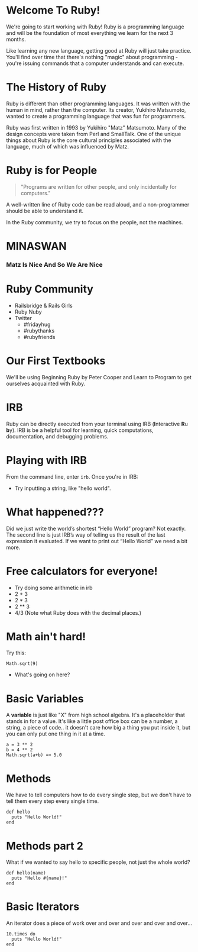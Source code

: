 Welcome To Ruby!
================
We're going to start working with Ruby! Ruby is a programming language and will be the foundation of most everything we learn for the next 3 months.

Like learning any new language, getting good at Ruby will just take practice. You'll find over time that there's nothing "magic" about programming - you're issuing commands that a computer understands and can execute.

The History of Ruby
===================

Ruby is different than other programming languages. It was written with the human in mind, rather than the computer. Its creator, Yukihiro Matsumoto, wanted to create a programming language that was fun for programmers.

Ruby was first written in 1993 by Yukihiro "Matz" Matsumoto. Many of the design concepts were taken from Perl and SmallTalk. One of the unique things about Ruby is the core cultural principles associated with the language, much of which was influenced by Matz.

Ruby is for People
==================

> "Programs are written for other people, and only incidentally for computers."

A well-written line of Ruby code can be read aloud, and a non-programmer should be able to understand it.

In the Ruby community, we try to focus on the people, not the machines.

MINASWAN
========
### Matz Is Nice And So We Are Nice

Ruby Community
==============

+ Railsbridge & Rails Girls
+ Ruby Nuby
+ Twitter
  + \#fridayhug
  + \#rubythanks
  + \#rubyfriends


Our First Textbooks
===================
We'll be using Beginning Ruby by Peter Cooper and Learn to Program to get ourselves acquainted with Ruby.

IRB
===

Ruby can be directly executed from your terminal using IRB (**I**nteractive **R**u **b**y). IRB is be a helpful tool for learning, quick computations, documentation, and debugging problems.


Playing with IRB
================

From the command line, enter `irb`. Once you're in IRB:

* Try inputting a string, like "hello world".

What happened???
================

Did we just write the world’s shortest “Hello World” program? Not exactly. The second line is just IRB’s way of telling us the result of the last expression it evaluated. If we want to print out “Hello World” we need a bit more.

Free calculators for everyone!
==============================

* Try doing some arithmetic in irb
* 2 + 3
* 2 * 3
* 2 ** 3
* 4/3 (Note what Ruby does with the decimal places.)

Math ain't hard!
================

Try this:

```
Math.sqrt(9)
```

* What's going on here?

Basic Variables
===============
A **variable** is just like "X" from high school algebra. It's a placeholder that stands in for a value. It's like a little post office box can be a number, a string, a piece of code.. it doesn't care how big a thing you put inside it, but you can only put one thing in it at a time.

```
a = 3 ** 2
b = 4 ** 2
Math.sqrt(a+b) => 5.0
```
Methods
============
We have to tell computers how to do every single step, but we don't have to tell them every step every single time.

```
def hello
  puts "Hello World!"
end
```

Methods part 2
===================
What if we wanted to say hello to specific people, not just the whole world?

```
def hello(name)
  puts "Hello #{name}!"
end
```

Basic Iterators
===============
An iterator does a piece of work over and over and over and over and over...

```
10.times do
  puts "Hello World!"
end
```

